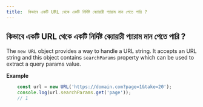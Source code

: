 ```yaml
---
title:  কিভাবে একটি URL থেকে একটি নির্দিষ্ট ক্যোয়ারী প্যারাম মান পেতে পারি ?
---
```

## কিভাবে একটি URL থেকে একটি নির্দিষ্ট ক্যোয়ারী প্যারাম মান পেতে পারি ?

The `new URL` object provides a way to handle a URL string. It accepts an URL string and this object contains `searchParams` property which can be used to extract a query params value.

**Example**

```javascript
    const url = new URL('https://domain.com?page=1&take=20');
    console.log(url.searchParams.get('page'));
    // 1
```
